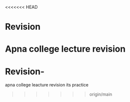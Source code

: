 <<<<<<< HEAD
# Revision
Apna college lecture revision
=======
# Revision-
apna college leacture revision
its practice

>>>>>>> origin/main
